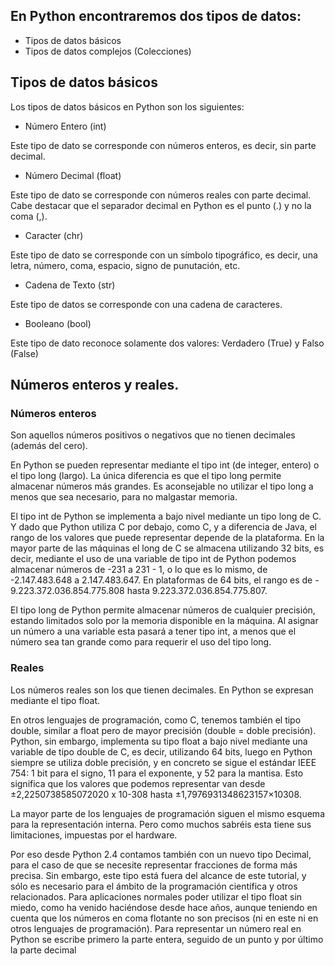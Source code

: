## En Python encontraremos dos tipos de datos:

* Tipos de datos básicos
* Tipos de datos complejos (Colecciones) 

## Tipos de datos básicos
Los tipos de datos básicos en Python son los siguientes:

* Número Entero (int)

Este tipo de dato se corresponde con números enteros, es decir, sin parte decimal.

* Número Decimal (float)

Este tipo de dato se corresponde con números reales con parte decimal. Cabe destacar que el separador decimal en Python es el punto (.) y no la coma (,).

* Caracter (chr)

Este tipo de dato se corresponde con un símbolo tipográfico, es decir, una letra, número, coma, espacio, signo de punutación, etc.

* Cadena de Texto (str)

Este tipo de datos se corresponde con una cadena de caracteres.

* Booleano (bool)

Este tipo de dato reconoce solamente dos valores: Verdadero (True) y Falso (False)

## Números enteros y reales.
### Números enteros
Son aquellos números positivos o negativos que no tienen decimales (además del cero).

En Python se pueden representar mediante el tipo int (de integer, entero) o el tipo long (largo). La única diferencia es que el tipo long permite almacenar números más grandes. Es aconsejable no utilizar el tipo long a menos que sea necesario, para no malgastar memoria.

El tipo int de Python se implementa a bajo nivel mediante un tipo long de C. Y dado que Python utiliza C por debajo, como C, y a diferencia de Java, el rango de los valores que puede representar depende de la plataforma. En la mayor parte de las máquinas el long de C se almacena utilizando 32 bits, es decir, mediante el uso de una variable de tipo int de Python podemos almacenar números de -231 a 231 - 1, o lo que es lo mismo, de -2.147.483.648 a 2.147.483.647. En plataformas de 64 bits, el rango es de - 9.223.372.036.854.775.808 hasta 9.223.372.036.854.775.807.

El tipo long de Python permite almacenar números de cualquier precisión, estando limitados solo por la memoria disponible en la máquina. Al asignar un número a una variable esta pasará a tener tipo int, a menos que el número sea tan grande como para requerir el uso del tipo long.

### Reales
Los números reales son los que tienen decimales. En Python se expresan mediante el tipo float.

En otros lenguajes de programación, como C, tenemos también el tipo double, similar a float pero de mayor precisión (double = doble precisión). Python, sin embargo, implementa su tipo float a bajo nivel mediante una variable de tipo double de C, es decir, utilizando 64 bits, luego en Python siempre se utiliza doble precisión, y en concreto se sigue el estándar IEEE 754: 1 bit para el signo, 11 para el exponente, y 52 para la mantisa. Esto significa que los valores que podemos representar van desde ±2,2250738585072020 x 10-308 hasta ±1,7976931348623157×10308.

La mayor parte de los lenguajes de programación siguen el mismo esquema para la representación interna. Pero como muchos sabréis esta tiene sus limitaciones, impuestas por el hardware.

Por eso desde Python 2.4 contamos también con un nuevo tipo Decimal, para el caso de que se necesite representar fracciones de forma más precisa. Sin embargo, este tipo está fuera del alcance de este tutorial, y sólo es necesario para el ámbito de la programación científica y otros relacionados. Para aplicaciones normales poder utilizar el tipo float sin miedo, como ha venido haciéndose desde hace años, aunque teniendo en cuenta que los números en coma flotante no son precisos (ni en este ni en otros lenguajes de programación). Para representar un número real en Python se escribe primero la parte entera, seguido de un punto y por último la parte decimal
